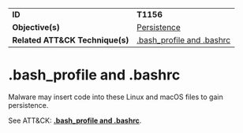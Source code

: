 |||
|---------|------------------------|
|**ID**|**T1156**|
|**Objective(s)**| [Persistence](https://github.com/MAECProject/malware-behaviors/tree/master/persistence)|
|**Related ATT&CK Technique(s)**|[.bash_profile and .bashrc](https://attack.mitre.org/techniques/T1156)|


.bash_profile and .bashrc
=========================
Malware may insert code into these Linux and macOS files to gain persistence. 

See ATT&CK: [**.bash_profile and .bashrc**](https://attack.mitre.org/techniques/T1156).